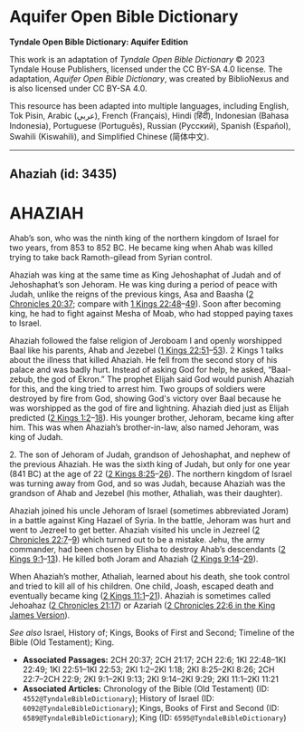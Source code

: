 # Aquifer Open Bible Dictionary

**Tyndale Open Bible Dictionary: Aquifer Edition**

This work is an adaptation of *Tyndale Open Bible Dictionary* © 2023 Tyndale House Publishers, licensed under the CC BY\-SA 4\.0 license. The adaptation, *Aquifer Open Bible Dictionary*, was created by BiblioNexus and is also licensed under CC BY\-SA 4\.0\.

This resource has been adapted into multiple languages, including English, Tok Pisin, Arabic (عربي), French (Français), Hindi (हिंदी), Indonesian (Bahasa Indonesia), Portuguese (Português), Russian (Русский), Spanish (Español), Swahili (Kiswahili), and Simplified Chinese (简体中文).



--------------------------------

## Ahaziah (id: 3435)

AHAZIAH
=======

Ahab’s son, who was the ninth king of the northern kingdom of Israel for two years, from 853 to 852 BC. He became king when Ahab was killed trying to take back Ramoth\-gilead from Syrian control. 

Ahaziah was king at the same time as King Jehoshaphat of Judah and of Jehoshaphat’s son Jehoram. He was king during a period of peace with Judah, unlike the reigns of the previous kings, Asa and Baasha ([2 Chronicles 20:37](https://ref.ly/2Chr20:37); compare with [1 Kings 22:48](https://ref.ly/1Kgs22:48-1Kgs22:49)–[49](https://ref.ly/1Kgs22:48-1Kgs22:49)). Soon after becoming king, he had to fight against Mesha of Moab, who had stopped paying taxes to Israel.

Ahaziah followed the false religion of Jeroboam I and openly worshipped Baal like his parents, Ahab and Jezebel ([1 Kings 22:51](https://ref.ly/1Kgs22:51-1Kgs22:53)–[53](https://ref.ly/1Kgs22:51-1Kgs22:53)). 2 Kings 1 talks about the illness that killed Ahaziah. He fell from the second story of his palace and was badly hurt. Instead of asking God for help, he asked, “Baal\-zebub, the god of Ekron.” The prophet Elijah said God would punish Ahaziah for this, and the king tried to arrest him. Two groups of soldiers were destroyed by fire from God, showing God's victory over Baal because he was worshipped as the god of fire and lightning. Ahaziah died just as Elijah predicted ([2 Kings 1:2](https://ref.ly/2Kgs1:2-2Kgs1:18)–[18](https://ref.ly/2Kgs1:2-2Kgs1:18)). His younger brother, Jehoram, became king after him. This was when Ahaziah’s brother\-in\-law, also named Jehoram, was king of Judah.

2\. The son of Jehoram of Judah, grandson of Jehoshaphat, and nephew of the previous Ahaziah. He was the sixth king of Judah, but only for one year (841 BC) at the age of 22 ([2 Kings 8:25](https://ref.ly/2Kgs8:25-2Kgs8:26)–[26](https://ref.ly/2Kgs8:25-2Kgs8:26)). The northern kingdom of Israel was turning away from God, and so was Judah, because Ahaziah was the grandson of Ahab and Jezebel (his mother, Athaliah, was their daughter).

Ahaziah joined his uncle Jehoram of Israel (sometimes abbreviated Joram) in a battle against King Hazael of Syria. In the battle, Jehoram was hurt and went to Jezreel to get better. Ahaziah visited his uncle in Jezreel ([2 Chronicles 22:7](https://ref.ly/2Chr22:7-2Chr22:9)–[9](https://ref.ly/2Chr22:7-2Chr22:9)) which turned out to be a mistake. Jehu, the army commander, had been chosen by Elisha to destroy Ahab’s descendants ([2 Kings 9:1](https://ref.ly/2Kgs9:1-2Kgs9:13)–[13](https://ref.ly/2Kgs9:1-2Kgs9:13)). He killed both Joram and Ahaziah ([2 Kings 9:14](https://ref.ly/2Kgs9:14-2Kgs9:29)–[29](https://ref.ly/2Kgs9:14-2Kgs9:29)).

When Ahaziah’s mother, Athaliah, learned about his death, she took control and tried to kill all of his children. One child, Joash, escaped death and eventually became king ([2 Kings 11:1](https://ref.ly/2Kgs11:1-2Kgs11:21)–[21](https://ref.ly/2Kgs11:1-2Kgs11:21)). Ahaziah is sometimes called Jehoahaz ([2 Chronicles 21:17](https://ref.ly/2Chr21:17)) or Azariah ([2 Chronicles 22:6 in the King James Version](https://ref.ly/2Chr22:6)).

*See also* Israel, History of; Kings, Books of First and Second; Timeline of the Bible (Old Testament); King.

* **Associated Passages:** 2CH 20:37; 2CH 21:17; 2CH 22:6; 1KI 22:48–1KI 22:49; 1KI 22:51–1KI 22:53; 2KI 1:2–2KI 1:18; 2KI 8:25–2KI 8:26; 2CH 22:7–2CH 22:9; 2KI 9:1–2KI 9:13; 2KI 9:14–2KI 9:29; 2KI 11:1–2KI 11:21
* **Associated Articles:** Chronology of the Bible (Old Testament) (ID: `4552@TyndaleBibleDictionary`); History of Israel (ID: `6092@TyndaleBibleDictionary`); Kings, Books of First and Second (ID: `6589@TyndaleBibleDictionary`); King (ID: `6595@TyndaleBibleDictionary`)

